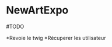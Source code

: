 NewArtExpo
=================================================================================

#TODO

*Revoie le twig
*Récuperer les utilisateur